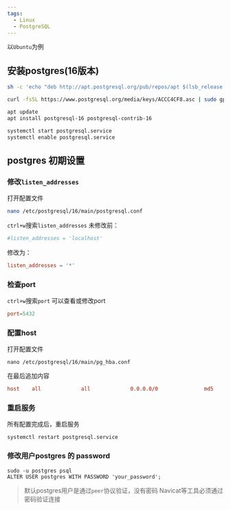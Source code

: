```yaml
---
tags:
  - Linux
  - PostgreSQL
---
```


以`Ubuntu`为例

## 安装postgres(16版本)
```bash
sh -c 'echo "deb http://apt.postgresql.org/pub/repos/apt $(lsb_release -cs)-pgdg main" > /etc/apt/sources.list.d/pgdg.list'
```

```bash
curl -fsSL https://www.postgresql.org/media/keys/ACCC4CF8.asc | sudo gpg --dearmor -o /etc/apt/trusted.gpg.d/postgresql.gpg
```

```bash
apt update
apt install postgresql-16 postgresql-contrib-16

systemctl start postgresql.service
systemctl enable postgresql.service
```

## postgres 初期设置

### 修改`listen_addresses`

打开配置文件
```bash
nano /etc/postgresql/16/main/postgresql.conf
```

`ctrl+w`搜索`listen_addresses`
未修改前：
```conf
#listen_addresses = 'localhost'
```
修改为：
```conf
listen_addresses = '*'
```

### 检查port

`ctrl+w`搜索`port`
可以查看或修改port
```conf
port=5432
```


### 配置host

打开配置文件
```
nano /etc/postgresql/16/main/pg_hba.conf
```

在最后追加内容
```conf
host    all             all             0.0.0.0/0               md5
```


### 重启服务

所有配置完成后，重启服务
```
systemctl restart postgresql.service
```

### 修改用户postgres 的 password
```
sudo -u postgres psql
ALTER USER postgres WITH PASSWORD 'your_password';
```

>默认postgres用户是通过`peer`协议验证，没有密码
>Navicat等工具必须通过密码验证连接
